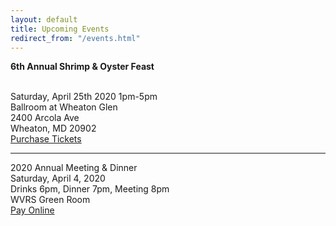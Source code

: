 ```yaml
---
layout: default
title: Upcoming Events
redirect_from: "/events.html"
---
```


<p><strong>6th Annual Shrimp & Oyster Feast</strong></p>
<br />Saturday, April 25th 2020 1pm-5pm
<br />Ballroom at Wheaton Glen
<br />2400 Arcola Ave
<br />Wheaton, MD 20902
<br /><a href="{{ '/events/2020-shrimp-and-oyster' | relative_url }}">Purchase Tickets</a>

<hr> 

<p>2020 Annual Meeting & Dinner
<br />Saturday, April 4, 2020
<br />Drinks 6pm, Dinner 7pm, Meeting 8pm
<br />WVRS Green Room
<br /><a href="https://www.paypal.com/cgi-bin/webscr?cmd=_s-xclick&hosted_button_id=UWLKLFKL57PBQ">Pay Online</a></p>
